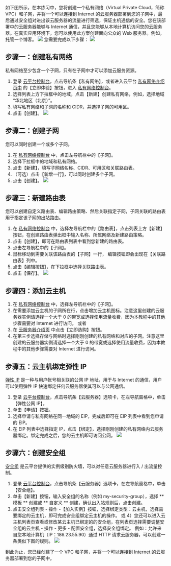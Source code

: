 如下图所示，在本练习中，您将创建一个私有网络（Virtual Private Cloud，简称 VPC）和子网，并将一个可以连接到 Internet 的云服务器部署到您的子网中，最后通过安全组对进出该云服务器的流量进行筛选，保证主机通信的安全。您在该部署中的云服务器能够与 Internet 通信，并且您能够从本地计算机访问您的云服务器。在真实应用环境下，您可以使用此方案创建面向公众的 Web 服务器。例如，托管一个博客。
![](http://imgcache.tcecqpoc.fsphere.cn/image/mccdn.qcloud.com/static/img/7a428200fc9782b02d05d220ae6328bb/image.png)
您需要完成以下步骤：
![](http://imgcache.tcecqpoc.fsphere.cn/image/mc.qcloudimg.com/static/img/d69a9dbbd74bad11d6375b80312e749f/image.png)

## 步骤一：创建私有网络
私有网络至少包含一个子网，只有在子网中才可以添加云服务资源。
1. 登录 [云平台控制台](http://console.tcecqpoc.fsphere.cn/)，点击导航条【私有网络】，或者进入云平台 [私有网络介绍页中](/product/vpc.html) 的【立即体验】按钮，进入 [私有网络控制台](http://console.tcecqpoc.fsphere.cn/vpc/)。
2.	选择列表上方下拉框中的地域，点击【新建】创建私有网络，例如，选择地域 “华北地区（北京）”。
3.	填写私有网络和子网的名称和 CIDR，并选择子网的可用区。
4.	点击【创建】。
![](http://imgcache.tcecqpoc.fsphere.cn/image/mccdn.qcloud.com/static/img/55cdba64e785d9b073bc4169a9459e39/image.png)

## 步骤二：创建子网
您可以同时创建一个或多个子网。
1)	在 [私有网络控制台](http://console.tcecqpoc.fsphere.cn/vpc/) 中，点击左导航栏中的【子网】。
2)	选择下拉框中的地域和私有网络。
3)	点击【新建】，填写子网络名称、CIDR、可用区和关联路由表。
4)	（可选）点击【新增一行】，可以同时创建多个子网。
5)	点击【创建】。
![](http://imgcache.tcecqpoc.fsphere.cn/image/mccdn.qcloud.com/static/img/66a4e93f7f8dfeeed421fb799fd09137/image.png)

## 步骤三：新建路由表

您可以创建自定义路由表、编辑路由策略、然后关联指定子网，子网关联的路由表用于指定该子网的出站路由。
1) 在 [私有网络控制台](http://console.tcecqpoc.fsphere.cn/vpc/) 中，选择左导航栏中的【路由表】，点击列表上方【新建】按钮，在创建路由表弹出框中输入名称、所属网络及新建路由策略。
2) 点击【创建】，即可在路由表列表中看到您新建的路由表。
3) 点击左导航栏中的【子网】。
4) 鼠标移动到需要关联该路由表的【子网】一行， 编辑按钮即会出现在【关联路由表】列中。
5) 点击【编辑按钮】，在下拉框中选择关联路由表。
6) 点击【保存】。
![](http://imgcache.tcecqpoc.fsphere.cn/image/mccdn.qcloud.com/static/img/a41758221e11cacef5dbdbd53f06049a/image.png)

## 步骤四：添加云主机

1) 在 [私有网络控制台](http://console.tcecqpoc.fsphere.cn/vpc/) 中，选择左导航栏中的【子网】。
2) 在需要添加云主机的子网所在行，点击增加云主机图标。注意这里创建的云服务器实例请选择一个大于 0 的带宽或选择使用流量收费，因为本教程中的其他步骤需要对 Internet 进行访问。
或者
1)	在 [云服务器介绍页](/product/cvm.html) 中点击【立即选购】按钮。
2)	在第三步选择存储与网络时选择刚刚创建的私有网络和对应的子网。注意这里创建的云服务器实例请选择一个大于 0 的带宽或选择使用流量收费，因为本教程中的其他步骤需要对 Internet 进行访问。

## 步骤五：云主机绑定弹性 IP

[弹性 IP](/doc/product/213/1941) 是一种与用户帐号相关联的公网 IP 地址，用于与 Internet 的通信，用户可以使用弹性 IP 快速绑定任何云服务器使其可以与公网通信。
1) 登录 [云平台控制台](http://console.tcecqpoc.fsphere.cn/)，点击导航条【云服务器】选项卡，在左导航窗格中，单击【弹性公网 IP】。
2) 单击【申请】按钮。
3) 选择申请与私有网络在同一地域的 EIP，完成后即可在 EIP 列表中看到您申请的 EIP。
4) 在 EIP 列表中选择指定 IP，点击【绑定】，选择刚刚创建的私有网络内云服务器绑定。绑定完成之后，您的云主机即可访问公网。
![](http://imgcache.tcecqpoc.fsphere.cn/image/mccdn.qcloud.com/static/img/4853aa0215993d8ce40e965cafee6bf8/image.png)

## 步骤六：创建安全组
[安全组](/doc/product/213/500) 是云平台提供的实例级别防火墙，可以对任意云服务器进行入 / 出流量控制。
1) 登录 [云平台控制台](http://console.tcecqpoc.fsphere.cn/)，点击导航条【云服务器】选项卡，在左导航窗格中，单击【安全组】。
2) 单击【新建】按钮，输入安全组的名称（例如 my-security-group），选择 ** 模板 ** 创建或 ** 自定义 ** 创建，确认出入站规则后，点击创建。
3) 点击安全组列表 - 操作 -【加入实例】按钮，选择绑定类型：云主机，选择需要绑定的云主机，即可完成安全组绑定云主机的操作。
或
4）您还可以进入云主机列表页查看或修改某云主机已绑定的的安全组，在列表页选择需要调整安全组的云主机 - 操作 - 更多 - 配置安全组，选择安全组绑定。
例如：允许来自您本地计算机（IP：186.23.55.90）通过 HTTP 请求云服务器，可以创建一条类似下图的规则。
![](http://imgcache.tcecqpoc.fsphere.cn/image/mc.qcloudimg.com/static/img/73a059ac94c9ac4d6f076953e7cab544/1.png)

到此为止，您已经创建了一个 VPC 和子网，并将一个可以连接到 Internet 的云服务器部署到您的子网中。
